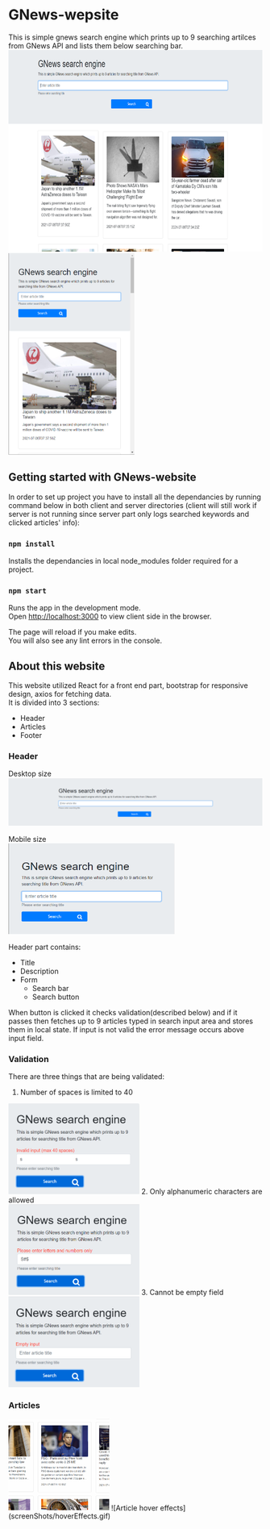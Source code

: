 # GNews-wepsite

This is simple gnews search engine which prints up to 9 searching artilces from GNews API and lists them below searching bar.
<img src="/screenShots/desktop_size.png" width="700" height="400"/>
<img src="/screenShots/mobile_size.png" width="250" height="400"/>

## Getting started with GNews-website

In order to set up project you have to install all the dependancies by running command below in both client and server directories (client will still work if server is not running since server part only logs searched keywords and clicked articles' info):

### `npm install`

Installs the dependancies in local node_modules folder required for a project.

### `npm start`

Runs the app in the development mode.\
Open [http://localhost:3000](http://localhost:3000) to view client side in the browser.

The page will reload if you make edits.\
You will also see any lint errors in the console.

## About this website

This website utilized React for a front end part, bootstrap for responsive design, axios for fetching data. <br/>It is divided into 3 sections:
* Header 
* Articles
* Footer

### Header 

 Desktop size </br>
<img src="/screenShots/header_wide.png"/>

 Mobile size </br>
<img src="/screenShots/header_mobile.png"  width="330" height="180"/>


Header part contains:
* Title
* Description
* Form 
  * Search bar
  * Search button

When button is clicked it checks validation(described below) and if it passes then fetches up to 9 articles typed in search input area and stores them in local state. If input is not valid the error message occurs above input field.

### Validation 

There are three things that are being validated:
1. Number of spaces is limited to 40 </br>
<img src="/screenShots/validation_spaces.png"  width="260" height="180"/>
2. Only alphanumeric characters are allowed </br>
<img src="/screenShots/validation_character.png"  width="260" height="180"/>
3. Cannot be empty field </br>
<img src="/screenShots/validation_empty.png"  width="260" height="180"/>

### Articles

<img src="screenShots/hoverEffects.gif" width="200">
![Article hover effects](screenShots/hoverEffects.gif)

